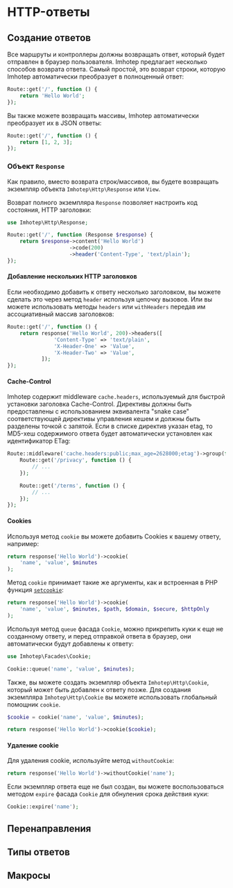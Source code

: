 # HTTP-ответы

## Создание ответов

Все маршруты и контроллеры должны возвращать ответ, который будет отправлен в браузер пользователя. Imhotep предлагает несколько способов возврата ответа. Самый простой, это возврат строки, которую Imhotep автоматически преобразует в полноценный ответ:

```php
Route::get('/', function () {
    return 'Hello World';
});
```

Вы также можете возвращать массивы, Imhotep автоматически преобразует их в JSON ответы:

```php
Route::get('/', function () {
    return [1, 2, 3];
});
```

### Объект `Response`

Как правило, вместо возврата строк/массивов, вы будете возвращать экземпляр объекта `Imhotep\Http\Response` или `View`.

Возврат полного экземпляра `Response` позволяет настроить код состояния, HTTP заголовки:

```php
use Imhotep\Http\Response;

Route::get('/', function (Response $response) {
    return $response->content('Hello World')
                    ->code(200)
                    ->header('Content-Type', 'text/plain');
});
```

#### Добавление нескольких HTTP заголовков

Если необходимо добавить к ответу несколько заголовком, вы можете сделать это через метод `header` используя цепочку вызовов. Или вы можете использовать методы `headers` или `withHeaders` передав им ассоциативный массив заголовков:

```php
Route::get('/', function () {
    return response('Hello World', 200)->headers([
               'Content-Type' => 'text/plain',
               'X-Header-One' => 'Value',
               'X-Header-Two' => 'Value',
           ]);
});
```

#### Cache-Control

Imhotep содержит middleware `cache.headers`, используемый для быстрой установки заголовка Cache-Control. Директивы должны быть предоставлены с использованием эквивалента "snake case" соответствующей директивы управления кешем и должны быть разделены точкой с запятой. Если в списке директив указан etag, то MD5-хеш содержимого ответа будет автоматически установлен как идентификатор ETag:

```php
Route::middleware('cache.headers:public;max_age=2628000;etag')->group(function () {
    Route::get('/privacy', function () {
        // ...
    });

    Route::get('/terms', function () {
        // ...
    });
});
```

#### Cookies

Используя метод `cookie` вы можете добавить Cookies к вашему ответу, например:

```php
return response('Hello World')->cookie(
    'name', 'value', $minutes
);
```

Метод `cookie` принимает такие же аргументы, как и встроенная в PHP функция [`setcookie`](https://www.php.net/manual/ru/function.setcookie.php):

```php
return response('Hello World')->cookie(
    'name', 'value', $minutes, $path, $domain, $secure, $httpOnly
);
```

Используя метод `queue` фасада `Cookie`, можно прикрепить куки к еще не созданному ответу, и перед отправкой ответа в браузер, они автоматически будут добавлены к ответу:

```php
use Imhotep\Facades\Cookie;

Cookie::queue('name', 'value', $minutes);
```

Также, вы можете создать экземпляр объекта `Imhotep\Http\Cookie`, который может быть добавлен к ответу позже. Для создания экземпляра `Imhotep\Http\Cookie` вы можете использовать глобальный помощник `cookie`. 

```php
$cookie = cookie('name', 'value', $minutes);

return response('Hello World')->cookie($cookie);
```

#### Удаление cookie
Для удаления cookie, используйте метод `withoutCookie`:

```php
return response('Hello World')->withoutCookie('name');
```

Если экземпляр ответа еще не был создан, вы можете воспользоваться методом `expire` фасада `Cookie` для обнуления срока действия куки:

```php
Cookie::expire('name');
```

## Перенаправления

## Типы ответов

## Макросы